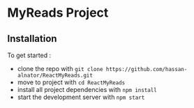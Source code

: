 # MyReads Project

## Installation

To get started :
* clone the repo with `git clone https://github.com/hassan-alnator/ReactMyReads.git`
* move to project with `cd ReactMyReads`
* install all project dependencies with `npm install`
* start the development server with `npm start`

